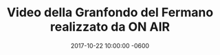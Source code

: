 ---
layout: article
title: "Video della Granfondo del Fermano realizzato da ON AIR"
description: "Il servizio realizzato da ON AIR ed in onda sui canali di TVRS sulla 2° edizione della Gran Fondo del Fermano"
date: 2017-10-22 10:00:00 -0600
external_link: https://www.youtube.com/watch?v=VM1zwfUXtmI&feature=youtu.be
image: https://s3.eu-central-1.amazonaws.com/giovanissimi/video-on-air-tvrs-gfdf-17.jpg
imagealt: "Video della Granfondo del Fermano realizzato da ON AIR"
---